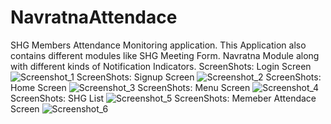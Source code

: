# NavratnaAttendace
SHG Members Attendance Monitoring application.
This Application also contains different modules like SHG Meeting Form.
Navratna Module along with different kinds of Notification Indicators.
ScreenShots: Login Screen
![Screenshot_1](https://user-images.githubusercontent.com/47457944/113602345-1ea3a500-9660-11eb-9554-ea8b4c178560.png)
ScreenShots: Signup Screen
![Screenshot_2](https://user-images.githubusercontent.com/47457944/113602353-219e9580-9660-11eb-87e6-405503f547ce.png)
ScreenShots: Home Screen
![Screenshot_3](https://user-images.githubusercontent.com/47457944/113602361-23685900-9660-11eb-9ed4-b8d5fc4fe8fc.png)
ScreenShots: Menu Screen
![Screenshot_4](https://user-images.githubusercontent.com/47457944/113602371-26fbe000-9660-11eb-90d8-46beb0a9e03b.png)
ScreenShots: SHG List
![Screenshot_5](https://user-images.githubusercontent.com/47457944/113602530-5ad70580-9660-11eb-8d98-9d8ff7185663.png)
ScreenShots: Memeber Attendace Screen 
![Screenshot_6](https://user-images.githubusercontent.com/47457944/113602575-67f3f480-9660-11eb-86bd-a335bc832ca9.png)
